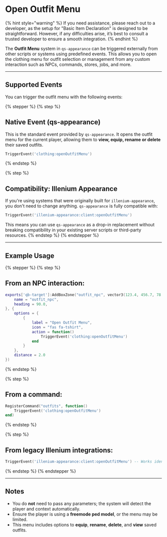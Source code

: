 # Open Outfit Menu

{% hint style="warning" %}
If you need assistance, please reach out to a developer, as the setup for "Basic Item Declaration" is designed to be straightforward. However, if any difficulties arise, it’s best to consult a trusted developer to ensure a smooth integration.
{% endhint %}

The **Outfit Menu** system in `qs-appearance` can be triggered externally from other scripts or systems using predefined events. This allows you to open the clothing menu for outfit selection or management from any custom interaction such as NPCs, commands, stores, jobs, and more.

***

## Supported Events <a href="#basic-item-declaration" id="basic-item-declaration"></a>

You can trigger the outfit menu with the following events:

{% stepper %}
{% step %}
## Native Event (qs-appearance)

This is the standard event provided by `qs-appearance`. It opens the outfit menu for the current player, allowing them to **view, equip, rename or delete** their saved outfits.

```lua
TriggerEvent('clothing:openOutfitMenu')
```
{% endstep %}

{% step %}
## Compatibility: Illenium Appearance

If you're using systems that were originally built for `illenium-appearance`, you don't need to change anything. `qs-appearance` is fully compatible with:

```lua
TriggerEvent('illenium-appearance:client:openOutfitMenu')
```

This means you can use `qs-appearance` as a drop-in replacement without breaking compatibility in your existing server scripts or third-party resources.
{% endstep %}
{% endstepper %}

***

## Example Usage <a href="#decay-wear-and-tear" id="decay-wear-and-tear"></a>

{% stepper %}
{% step %}
## From an NPC interaction:

```lua
exports['qb-target']:AddBoxZone("outfit_npc", vector3(123.4, 456.7, 78.9), 1.5, 1.5, {
    name = "outfit_npc",
    heading = 90.0,
}, {
    options = {
        {
            label = "Open Outfit Menu",
            icon = "fas fa-tshirt",
            action = function()
                TriggerEvent('clothing:openOutfitMenu')
            end
        }
    },
    distance = 2.0
})

```
{% endstep %}

{% step %}
## From a command:

```lua
RegisterCommand("outfits", function()
    TriggerEvent('clothing:openOutfitMenu')
end)
```
{% endstep %}

{% step %}
## From legacy Illenium integrations:

```lua
TriggerEvent('illenium-appearance:client:openOutfitMenu') -- Works identically with qs-appearance
```
{% endstep %}
{% endstepper %}

***

## Notes

* You do **not** need to pass any parameters; the system will detect the player and context automatically.
* Ensure the player is using a **freemode ped model**, or the menu may be limited.
* This menu includes options to **equip**, **rename**, **delete**, and **view** saved outfits.
